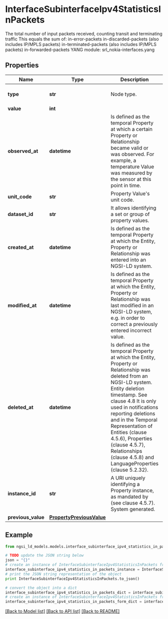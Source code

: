 # InterfaceSubinterfaceIpv4StatisticsInPackets

The total number of input packets received, counting transit and terminating traffic  This equals the sum of: in-error-packets in-discarded-packets (also includes IP/MPLS packets) in-terminated-packets (also includes IP/MPLS packets) in-forwarded-packets  YANG module: srl_nokia-interfaces.yang 

## Properties

Name | Type | Description | Notes
------------ | ------------- | ------------- | -------------
**type** | **str** | Node type.  | [optional] [default to 'Property']
**value** | **int** |  | 
**observed_at** | **datetime** | Is defined as the temporal Property at which a certain Property or Relationship became valid or was observed. For example, a temperature Value was measured by the sensor at this point in time.  | [optional] 
**unit_code** | **str** | Property Value&#39;s unit code.  | [optional] 
**dataset_id** | **str** | It allows identifying a set or group of property values.  | [optional] 
**created_at** | **datetime** | Is defined as the temporal Property at which the Entity, Property or Relationship was entered into an NGSI-LD system.  | [optional] [readonly] 
**modified_at** | **datetime** | Is defined as the temporal Property at which the Entity, Property or Relationship was last modified in an NGSI-LD system, e.g. in order to correct a previously entered incorrect value.  | [optional] [readonly] 
**deleted_at** | **datetime** | Is defined as the temporal Property at which the Entity, Property or Relationship was deleted from an NGSI-LD system.  Entity deletion timestamp. See clause 4.8 It is only used in notifications reporting deletions and in the Temporal Representation of Entities (clause 4.5.6), Properties (clause 4.5.7), Relationships (clause 4.5.8) and LanguageProperties (clause 5.2.32).  | [optional] [readonly] 
**instance_id** | **str** | A URI uniquely identifying a Property instance, as mandated by (see clause 4.5.7). System generated.  | [optional] [readonly] 
**previous_value** | [**PropertyPreviousValue**](PropertyPreviousValue.md) |  | [optional] 

## Example

```python
from ngsi_ld_models.models.interface_subinterface_ipv4_statistics_in_packets import InterfaceSubinterfaceIpv4StatisticsInPackets

# TODO update the JSON string below
json = "{}"
# create an instance of InterfaceSubinterfaceIpv4StatisticsInPackets from a JSON string
interface_subinterface_ipv4_statistics_in_packets_instance = InterfaceSubinterfaceIpv4StatisticsInPackets.from_json(json)
# print the JSON string representation of the object
print InterfaceSubinterfaceIpv4StatisticsInPackets.to_json()

# convert the object into a dict
interface_subinterface_ipv4_statistics_in_packets_dict = interface_subinterface_ipv4_statistics_in_packets_instance.to_dict()
# create an instance of InterfaceSubinterfaceIpv4StatisticsInPackets from a dict
interface_subinterface_ipv4_statistics_in_packets_form_dict = interface_subinterface_ipv4_statistics_in_packets.from_dict(interface_subinterface_ipv4_statistics_in_packets_dict)
```
[[Back to Model list]](../README.md#documentation-for-models) [[Back to API list]](../README.md#documentation-for-api-endpoints) [[Back to README]](../README.md)


